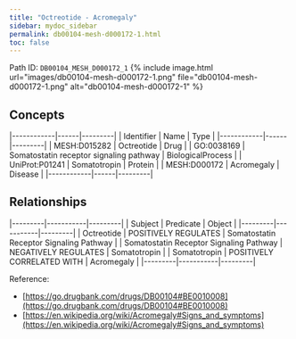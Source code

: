 ```yaml
---
title: "Octreotide - Acromegaly"
sidebar: mydoc_sidebar
permalink: db00104-mesh-d000172-1.html
toc: false 
---
```



Path ID: `DB00104_MESH_D000172_1`
{% include image.html url="images/db00104-mesh-d000172-1.png" file="db00104-mesh-d000172-1.png" alt="db00104-mesh-d000172-1" %}

## Concepts

|------------|------|---------|
| Identifier | Name | Type    |
|------------|------|---------|
| MESH:D015282 | Octreotide | Drug |
| GO:0038169 | Somatostatin receptor signaling pathway | BiologicalProcess |
| UniProt:P01241 | Somatotropin | Protein |
| MESH:D000172 | Acromegaly | Disease |
|------------|------|---------|

## Relationships

|---------|-----------|---------|
| Subject | Predicate | Object  |
|---------|-----------|---------|
| Octreotide | POSITIVELY REGULATES | Somatostatin Receptor Signaling Pathway |
| Somatostatin Receptor Signaling Pathway | NEGATIVELY REGULATES | Somatotropin |
| Somatotropin | POSITIVELY CORRELATED WITH | Acromegaly |
|---------|-----------|---------|

Reference: 
  - [https://go.drugbank.com/drugs/DB00104#BE0010008](https://go.drugbank.com/drugs/DB00104#BE0010008)
  - [https://en.wikipedia.org/wiki/Acromegaly#Signs_and_symptoms](https://en.wikipedia.org/wiki/Acromegaly#Signs_and_symptoms)
